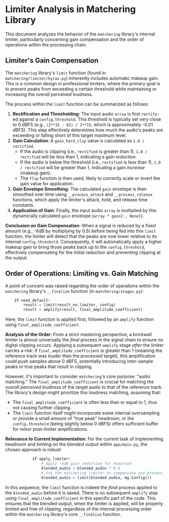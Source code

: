 # Limiter Analysis in Matchering Library

This document analyzes the behavior of the `matchering` library's internal limiter, particularly concerning gain compensation and the order of operations within the processing chain.

## Limiter's Gain Compensation

The `matchering` library's `limit` function (found in `matchering/limiter/hyrax.py`) inherently includes automatic makeup gain. This is a common design in professional limiters, where the primary goal is to prevent peaks from exceeding a certain threshold while maintaining or increasing the overall perceived loudness.

The process within the `limit` function can be summarized as follows:

1.  **Rectification and Thresholding**: The input audio `array` is first `rectify`-ed against a `config.threshold`. This threshold is typically set very close to 0 dBFS (e.g., `(2**15 - 61) / 2**15`, which is approximately -0.01 dBFS). This step effectively determines how much the audio's peaks are exceeding or falling short of this target maximum level.
2.  **Gain Calculation**: A `gain_hard_clip` value is calculated as `1.0 / rectified`.
    *   If the audio is clipping (i.e., `rectified` is greater than 1), `1.0 / rectified` will be less than 1, indicating a gain *reduction*.
    *   If the audio is below the threshold (i.e., `rectified` is less than 1), `1.0 / rectified` will be greater than 1, indicating a gain *increase* (makeup gain).
    *   The `flip` function is then used, likely to correctly scale or invert the gain value for application.
3.  **Gain Envelope Smoothing**: The calculated `gain` envelope is then smoothed over time using `__process_attack` and `__process_release` functions, which apply the limiter's attack, hold, and release time constants.
4.  **Application of Gain**: Finally, the input audio `array` is multiplied by this dynamically calculated `gain` envelope (`array * gain[:, None]`).

**Conclusion on Gain Compensation**: When a signal is reduced by a fixed amount (e.g., -6dB by multiplying by 0.5) before being fed into this `limit` function, the limiter will detect that the peaks are now lower relative to its internal `config.threshold`. Consequently, it will automatically apply a higher makeup gain to bring those peaks back up to the `config.threshold`, effectively compensating for the initial reduction and preventing clipping at the output.

## Order of Operations: Limiting vs. Gain Matching

A point of concern was raised regarding the order of operations within the `matchering` library's `__finalize` function (in `matchering/stages.py`):

```python
    if need_default:
        result = limit(result_no_limiter, config)
        result = amplify(result, final_amplitude_coefficient)
```

Here, the `limit` function is applied first, followed by an `amplify` function using `final_amplitude_coefficient`.

**Analysis of the Order**:
From a strict mastering perspective, a brickwall limiter is almost universally the *final* process in the signal chain to ensure no digital clipping occurs. Applying a subsequent `amplify` stage *after* the limiter carries a risk: if `final_amplitude_coefficient` is greater than 1 (meaning the reference track was louder than the processed target), this amplification could push samples above 0 dBFS, potentially introducing inter-sample peaks or true peaks that result in clipping.

However, it's important to consider `matchering`'s core purpose: "audio matching." The `final_amplitude_coefficient` is crucial for matching the *overall perceived loudness* of the target audio to that of the reference track. The library's design might prioritize this loudness matching, assuming that:
*   The `final_amplitude_coefficient` is often less than or equal to 1, thus not causing further clipping.
*   The `limit` function itself might incorporate some internal oversampling or provide a small amount of "true peak" headroom, or the `config.threshold` (being slightly below 0 dBFS) offers sufficient buffer for minor post-limiter amplifications.

**Relevance to Current Implementation**:
For the current task of implementing headroom and limiting on the *blended output* within `app/main.py`, the chosen approach is robust:

```python
            if apply_limiter:
                # Apply -6dB gain reduction for headroom
                blended_audio = blended_audio * 0.5
                # Use the matchering limiter to compensate and prevent clipping
                blended_audio = limit(blended_audio, mg.Config())
```

In this sequence, the `limit` function is indeed the *final* process applied to the `blended_audio` before it is saved. There is no subsequent `amplify` step using `final_amplitude_coefficient` in this specific part of the code. This ensures that the blended output, when the limiter is applied, will be properly limited and free of clipping, regardless of the internal processing order within the `matchering` library's core `__finalize` function.
